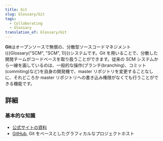 ```yaml
---
title: Git
slug: Glossary/Git
tags:
  - Collaborating
  - Glossary
translation_of: Glossary/Git
---
```

**Git**はオープンソースで無償の、分散型ソースコードマネジメント ({{Glossary("SCM", "SCM", 1)}})システムです。Git を用いることで、分散した開発チームがコードベースを取り扱うことができます。従来の SCM システムから一線を画しているのは、一般的な操作(ブランチ(branching)、コミット(commiting)など)を自身の開発機で、master リポジトリを変更することなしに、それどころか master リポジトリへの書き込み権限がなくても行うことができる機能です。

## 詳細

### 基本的な知識

- [公式サイトの資料](http://git-scm.com/)
- [GitHub](https://github.com/), Git をベースとしたグラフィカルなプロジェクトホスト
